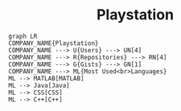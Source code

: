 <h1 align="center">Playstation</h1>

```mermaid
graph LR
COMPANY_NAME{Playstation}
COMPANY_NAME ---> U{Users} ---> UN[4]
COMPANY_NAME ---> R{Repositories} ---> RN[4]
COMPANY_NAME ---> G{Gists} ---> GN[1]
COMPANY_NAME ---> ML{Most Used<br>Languages}
ML --> MATLAB[MATLAB]
ML --> Java[Java]
ML --> CSS[CSS]
ML --> C++[C++]
```
